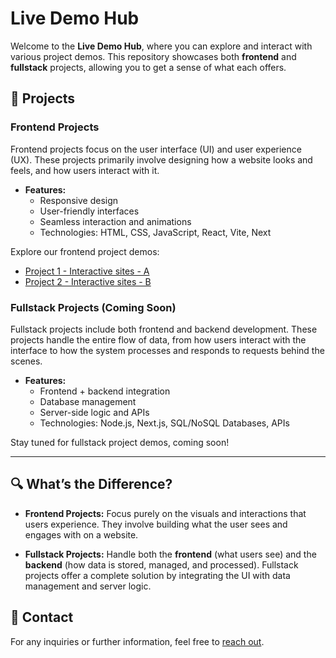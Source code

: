 # Live Demo Hub

Welcome to the **Live Demo Hub**, where you can explore and interact with various project demos. This repository showcases both **frontend** and **fullstack** projects, allowing you to get a sense of what each offers.

## 📂 Projects

### Frontend Projects
Frontend projects focus on the user interface (UI) and user experience (UX). These projects primarily involve designing how a website looks and feels, and how users interact with it.

- **Features:**
  - Responsive design
  - User-friendly interfaces
  - Seamless interaction and animations
  - Technologies: HTML, CSS, JavaScript, React, Vite, Next

Explore our frontend project demos:

- [Project 1 - Interactive sites - A](https://frontend-templates-six.vercel.app/)
- [Project 2 - Interactive sites - B](https://frontend-templates-b.vercel.app/)

### Fullstack Projects (Coming Soon)
Fullstack projects include both frontend and backend development. These projects handle the entire flow of data, from how users interact with the interface to how the system processes and responds to requests behind the scenes.

- **Features:**
  - Frontend + backend integration
  - Database management
  - Server-side logic and APIs
  - Technologies: Node.js, Next.js, SQL/NoSQL Databases, APIs

Stay tuned for fullstack project demos, coming soon!

---

## 🔍 What’s the Difference?

- **Frontend Projects:** 
  Focus purely on the visuals and interactions that users experience. They involve building what the user sees and engages with on a website.

- **Fullstack Projects:** 
  Handle both the **frontend** (what users see) and the **backend** (how data is stored, managed, and processed). Fullstack projects offer a complete solution by integrating the UI with data management and server logic.

## 💬 Contact

For any inquiries or further information, feel free to [reach out](mailto:your-email@example.com).
